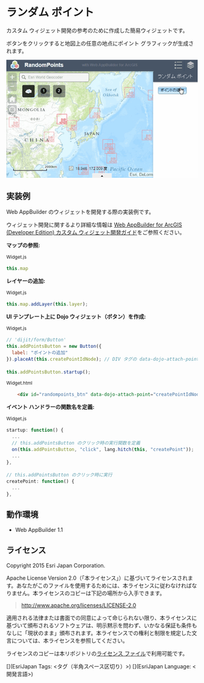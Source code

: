 # ランダム ポイント

カスタム ウィジェット開発の参考のために作成した簡易ウィジェットです。

ボタンをクリックすると地図上の任意の地点にポイント グラフィックが生成されます。

![RandomPoints](images/randompoints.gif)

## 実装例

Web AppBuilder のウィジェットを開発する際の実装例です。

ウィジェット開発に関するより詳細な情報は [Web AppBuilder for ArcGIS (Developer Edition) カスタム ウィジェット開発ガイド](http://www.esrij.com/products/web-appbuilder-for-arcgis-dev/documents/)をご参照ください。

**マップの参照:**

<p style="font-size: 9pt;">Widget.js</p>

```javascript
this.map
```

**レイヤーの追加:**

<p style="font-size: 9pt;">Widget.js</p>

```javascript
this.map.addLayer(this.layer);
```

**UI テンプレート上に Dojo ウィジェット（ボタン）を作成:**

<p style="font-size: 9pt;">Widget.js</p>

```javascript
// 'dijit/form/Button'
this.addPointsButton = new Button({
  label: "ポイントの追加"
}).placeAt(this.createPointIdNode); // DIV タグの data-dojo-attach-point 属性でバインド

this.addPointsButton.startup();
```

<p style="font-size: 9pt;">Widget.html</p>

```html
    <div id="randompoints_btn" data-dojo-attach-point="createPointIdNode"></div>
```

**イベント ハンドラーの関数名を定義:**

<p style="font-size: 9pt;">Widget.js</p>

```javascript
startup: function() {
  ...
  // this.addPointsButton のクリック時の実行関数を定義
  on(this.addPointsButton, "click", lang.hitch(this, "createPoint"));
  ...
},

// this.addPointsButton のクリック時に実行
createPoint: function() {
  ...
},
```

## 動作環境

* Web AppBuilder 1.1

## ライセンス
Copyright 2015 Esri Japan Corporation.

Apache License Version 2.0（「本ライセンス」）に基づいてライセンスされます。あなたがこのファイルを使用するためには、本ライセンスに従わなければなりません。本ライセンスのコピーは下記の場所から入手できます。

> http://www.apache.org/licenses/LICENSE-2.0

適用される法律または書面での同意によって命じられない限り、本ライセンスに基づいて頒布されるソフトウェアは、明示黙示を問わず、いかなる保証も条件もなしに「現状のまま」頒布されます。本ライセンスでの権利と制限を規定した文言については、本ライセンスを参照してください。

ライセンスのコピーは本リポジトリの[ライセンス ファイル](./LICENSE)で利用可能です。

[](EsriJapan Tags: <タグ（半角スペース区切り）>)
[](EsriJapan Language: <開発言語>)
